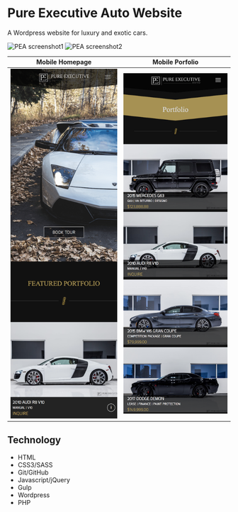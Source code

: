# Pure Executive Auto Website

A Wordpress website for luxury and exotic cars.

![PEA screenshot1](/themes/pureexecutiveauto/assets/pea-homedesktop.png)
![PEA screenshot2](/themes/pureexecutiveauto/assets/pea-portfoliodesktop.png)


Mobile Homepage             |  Mobile Porfolio
:-------------------------:|:-------------------------:
![](/themes/pureexecutiveauto/assets/pea-homemobile.png)  |  ![](/themes/pureexecutiveauto/assets/pea-portfoliomobile.png)

## Technology
 * HTML
 * CSS3/SASS
 * Git/GitHub
 * Javascript/jQuery
 * Gulp
 * Wordpress
 * PHP